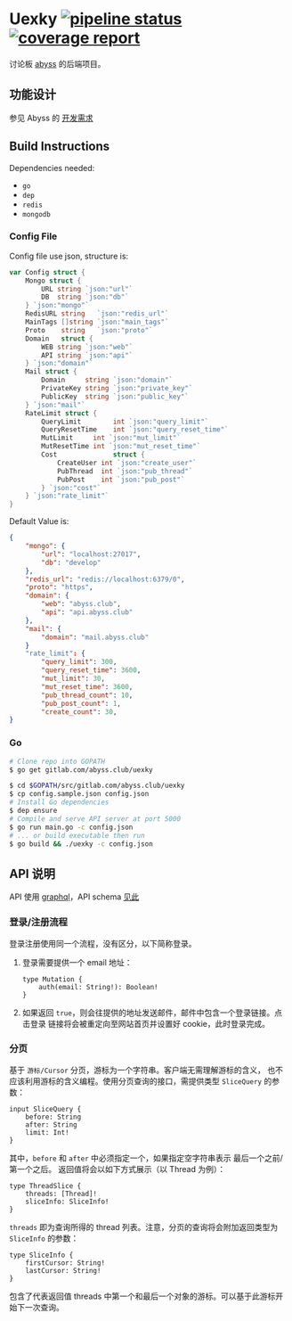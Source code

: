# Uexky [![pipeline status](https://gitlab.com/abyss.club/uexky/badges/master/pipeline.svg)](https://gitlab.com/abyss.club/uexky/commits/master) [![coverage report](https://gitlab.com/abyss.club/uexky/badges/master/coverage.svg)](https://gitlab.com/abyss.club/uexky/commits/master)

讨论板 [abyss](https://gitlab.com/abyss.club/abyss) 的后端项目。

## 功能设计

参见 Abyss 的 [开发需求](https://gitlab.com/abyss.club/abyss#%E5%BC%80%E5%8F%91%E9%9C%80%E6%B1%82%E5%8F%8A%E7%9B%B8%E5%85%B3%E5%90%8D%E8%AF%8D)

## Build Instructions

Dependencies needed:

* `go`
* `dep`
* `redis`
* `mongodb`

### Config File

Config file use json, structure is:

```go
var Config struct {
    Mongo struct {
        URL string `json:"url"`
        DB  string `json:"db"`
    } `json:"mongo"`
    RedisURL string   `json:"redis_url"`
    MainTags []string `json:"main_tags"`
    Proto    string   `json:"proto"`
    Domain   struct {
        WEB string `json:"web"`
        API string `json:"api"`
    } `json:"domain"`
    Mail struct {
        Domain     string `json:"domain"`
        PrivateKey string `json:"private_key"`
        PublicKey  string `json:"public_key"`
    } `json:"mail"`
    RateLimit struct {
        QueryLimit        int `json:"query_limit"`
        QueryResetTime    int `json:"query_reset_time"`
        MutLimit     int `json:"mut_limit"`
        MutResetTime int `json:"mut_reset_time"`
        Cost              struct {
            CreateUser int `json:"create_user"`
            PubThread  int `json:"pub_thread"`
            PubPost    int `json:"pub_post"`
        } `json:"cost"`
    } `json:"rate_limit"`
}
```

Default Value is:

```json
{
    "mongo": {
        "url": "localhost:27017",
        "db": "develop"
    },
    "redis_url": "redis://localhost:6379/0",
    "proto": "https",
    "domain": {
        "web": "abyss.club",
        "api": "api.abyss.club"
    },
    "mail": {
        "domain": "mail.abyss.club"
    }
    "rate_limit": {
        "query_limit": 300,
        "query_reset_time": 3600,
        "mut_limit": 30,
        "mut_reset_time": 3600,
        "pub_thread_count": 10,
        "pub_post_count": 1,
        "create_count": 30,
}
```

### Go

```bash
# Clone repo into GOPATH
$ go get gitlab.com/abyss.club/uexky

$ cd $GOPATH/src/gitlab.com/abyss.club/uexky
$ cp config.sample.json config.json
# Install Go dependencies
$ dep ensure
# Compile and serve API server at port 5000
$ go run main.go -c config.json
# ... or build executable then run
$ go build && ./uexky -c config.json
```

## API 说明

API 使用 [graphql](https://graphql.org/)，API schema [见此](https://gitlab.com/abyss.club/abyss/blob/master/api.gql)

### 登录/注册流程

登录注册使用同一个流程，没有区分，以下简称登录。

1. 登录需要提供一个 email 地址：

    ```
    type Mutation {
        auth(email: String!): Boolean!
    }
    ```

2. 如果返回 `true`，则会往提供的地址发送邮件，邮件中包含一个登录链接。点击登录
链接将会被重定向至网站首页并设置好 cookie，此时登录完成。

### 分页

基于 `游标/Cursor` 分页，游标为一个字符串。客户端无需理解游标的含义，
也不应该利用游标的含义编程。使用分页查询的接口，需提供类型 `SliceQuery` 的参数：

```
input SliceQuery {
    before: String
    after: String
    limit: Int!
}
```

其中，`before` 和 `after` 中必须指定一个，如果指定空字符串表示 最后一个之前/第一个之后。
返回值将会以如下方式展示（以 Thread 为例）：

```
type ThreadSlice {
    threads: [Thread]!
    sliceInfo: SliceInfo!
}
```

`threads` 即为查询所得的 thread 列表。注意，分页的查询将会附加返回类型为 `SliceInfo` 的参数：

```
type SliceInfo {
    firstCursor: String!
    lastCursor: String!
}
```

包含了代表返回值 threads 中第一个和最后一个对象的游标。可以基于此游标开始下一次查询。
